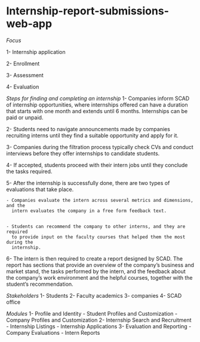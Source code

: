 # Internship-report-submissions-web-app
*Focus*  

1- Internship application  

2- Enrollment  

3- Assessment  

4- Evaluation  


*Steps for  finding and completing an internship*
1- Companies inform SCAD of internship opportunities, where internships offered can
have a duration that starts with one month and extends until 6 months. Internships
can be paid or unpaid.

2- Students need to navigate announcements made by companies recruiting interns
until they find a suitable opportunity and apply for it.

3- Companies during the filtration process typically check CVs and conduct interviews
before they offer internships to candidate students.

4- If accepted, students proceed with their intern jobs until they conclude the tasks
required.

5- After the internship is successfully done, there are two types of evaluations that
take place.
          
    - Companies evaluate the intern across several metrics and dimensions, and the
      intern evaluates the company in a free form feedback text.

          
    - Students can recommend the company to other interns, and they are required
      to provide input on the faculty courses that helped them the most during the
      internship.

6- The intern is then required to create a report designed by SCAD. The report has
sections that provide an overview of the company’s business and market stand, the
tasks performed by the intern, and the feedback about the company’s work environment 
and the helpful courses, together with the student’s recommendation.

*Stakeholders*
1- Students 
2- Faculty academics 
3- companies
4- SCAD office 

*Modules*
1- Profile and Identity
      - Student Profiles and Customization
      - Company Profiles and Customization
2- Internship Search and Recruitment
      - Internship Listings
      - Internship Applications
3- Evaluation and Reporting
      - Company Evaluations
      - Intern Reports
